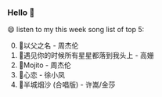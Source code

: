 

### Hello 👋

😄 listen to my this week song list of top 5:

0. 🌈以父之名 - 周杰伦
1. 🌈遇见你的时候所有星星都落到我头上 - 高姗
2. 🌈Mojito - 周杰伦
3. 🌈心恋 - 徐小凤
4. 🌈半城烟沙 (合唱版) - 许嵩/金莎

